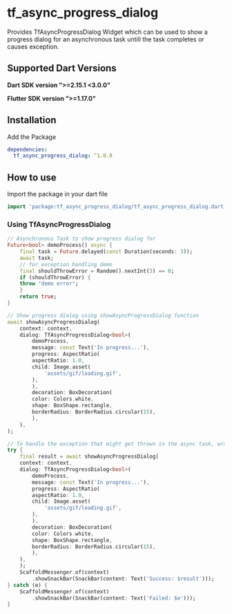 # tf_async_progress_dialog

Provides TfAsyncProgressDialog Widget which can be used to show a progress dialog for an asynchronous task untill the task completes or causes exception.  

## Supported Dart Versions

**Dart SDK version ">=2.15.1 <3.0.0"**

**Flutter SDK version ">=1.17.0"**

## Installation

Add the Package

```yaml
dependencies:
  tf_async_progress_dialog: ^1.0.0
```

## How to use

Import the package in your dart file

```dart
import 'package:tf_async_progress_dialog/tf_async_progress_dialog.dart';
```

### **Using TfAsyncProgressDialog**

```dart
// Asynchronous Task to show progress dialog for
Future<bool> demoProcess() async {
    final task = Future.delayed(const Duration(seconds: 3));
    await task;
    // for exception handling demo
    final shouldThrowError = Random().nextInt(3) == 0;
    if (shouldThrowError) {
    throw "demo error";
    }
    return true;
}

// Show progress dialog using showAsyncProgressDialog function
await showAsyncProgressDialog(
    context: context,
    dialog: TfAsyncProgressDialog<bool>(
        demoProcess,
        message: const Text('In progress...'),
        progress: AspectRatio(
        aspectRatio: 1.0,
        child: Image.asset(
            'assets/gif/loading.gif',
        ),
        ),
        decoration: BoxDecoration(
        color: Colors.white,
        shape: BoxShape.rectangle,
        borderRadius: BorderRadius.circular(15),
        ),
    ),
);

// To handle the exception that might get thrown in the async task, wrap around try...catch block
try {
    final result = await showAsyncProgressDialog(
    context: context,
    dialog: TfAsyncProgressDialog<bool>(
        demoProcess,
        message: const Text('In progress...'),
        progress: AspectRatio(
        aspectRatio: 1.0,
        child: Image.asset(
            'assets/gif/loading.gif',
        ),
        ),
        decoration: BoxDecoration(
        color: Colors.white,
        shape: BoxShape.rectangle,
        borderRadius: BorderRadius.circular(15),
        ),
    ),
    );
    ScaffoldMessenger.of(context)
        .showSnackBar(SnackBar(content: Text('Success: $result')));
} catch (e) {
    ScaffoldMessenger.of(context)
        .showSnackBar(SnackBar(content: Text('Failed: $e')));
}
```

